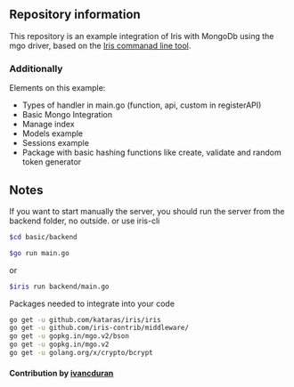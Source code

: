 ## Repository information

This repository is an example integration of Iris with MongoDb using the mgo driver, based on the [Iris commanad line tool](https://github.com/kataras/iris/tree/master/iris).

### Additionally

Elements on this example:

* Types of handler in main.go (function, api, custom in registerAPI)
* Basic Mongo Integration
* Manage index
* Models example
* Sessions example
* Package with basic hashing functions like create, validate and random token generator

## Notes
If you want to start manually the server, you should run the server from the backend folder, no outside. or use iris-cli
```sh
$cd basic/backend

$go run main.go
```

or

```sh
$iris run backend/main.go
```

Packages needed to integrate into your code
```sh
go get -u github.com/kataras/iris/iris
go get -u github.com/iris-contrib/middleware/
go get -u gopkg.in/mgo.v2/bson
go get -u gopkg.in/mgo.v2
go get -u golang.org/x/crypto/bcrypt
```

#### Contribution by [ivancduran](https://github.com/ivancduran)